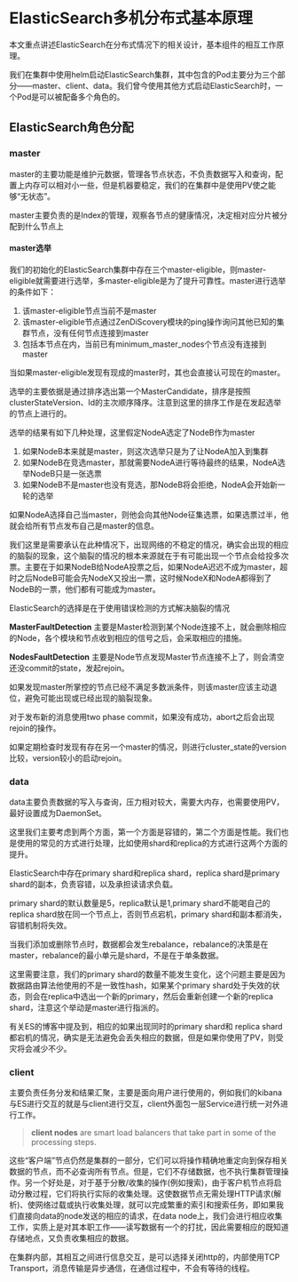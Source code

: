 # ElasticSearch多机分布式基本原理

本文重点讲述ElasticSearch在分布式情况下的相关设计，基本组件的相互工作原理。

我们在集群中使用helm启动ElasticSearch集群，其中包含的Pod主要分为三个部分——master、client、data。我们曾今使用其他方式启动ElasticSearch时，一个Pod是可以被配备多个角色的。

## ElasticSearch角色分配

### master

master的主要功能是维护元数据，管理各节点状态，不负责数据写入和查询，配置上内存可以相对小一些，但是机器要稳定，我们的在集群中是使用PV使之能够“无状态”。

master主要负责的是Index的管理，观察各节点的健康情况，决定相对应分片被分配到什么节点上 

#### master选举

我们的初始化的ElasticSearch集群中存在三个master-eligible，则master-eligible就需要进行选举，多master-eligible是为了提升可靠性。master进行选举的条件如下：

1. 该master-eligible节点当前不是master
2. 该master-eligible节点通过ZenDiScovery模块的ping操作询问其他已知的集群节点，没有任何节点连接到master
3. 包括本节点在内，当前已有minimum_master_nodes个节点没有连接到master

当如果master-eligible发现有现成的master时，其也会直接认可现在的master。

选举的主要依据是通过排序选出第一个MasterCandidate，排序是按照clusterStateVersion、Id的主次顺序降序。注意到这里的排序工作是在发起选举的节点上进行的。

选举的结果有如下几种处理，这里假定NodeA选定了NodeB作为master

1. 如果NodeB本来就是master，则这次选举只是为了让NodeA加入到集群
2. 如果NodeB在竞选master，那就需要NodeA进行等待最终的结果，NodeA选举NodeB只是一张选票
3. 如果NodeB不是master也没有竞选，那NodeB将会拒绝，NodeA会开始新一轮的选举

如果NodeA选择自己当master，则他会向其他Node征集选票，如果选票过半，他就会给所有节点发布自己是master的信息。

我们这里是需要承认在此种情况下，出现网络的不稳定的情况，确实会出现的相应的脑裂的现象，这个脑裂的情况的根本来源就在于有可能出现一个节点会给投多次票。主要在于如果NodeB给NodeA投票之后，如果NodeA迟迟不成为master，超时之后NodeB可能会先NodeX又投出一票，这时候NodeX和NodeA都得到了NodeB的一票，他们都有可能成为master。

ElasticSearch的选择是在于使用错误检测的方式解决脑裂的情况

**MasterFaultDetection** 主要是Master检测到某个Node连接不上，就会删除相应的Node，各个模块和节点收到相应的信号之后，会采取相应的措施。

**NodesFaultDetection** 主要是Node节点发现Master节点连接不上了，则会清空还没commit的state，发起rejoin。

如果发现master所掌控的节点已经不满足多数派条件，则该master应该主动退位，避免可能出现或已经出现的脑裂现象。

对于发布新的消息使用two phase commit，如果没有成功，abort之后会出现rejoin的操作。

如果定期检查时发现有存在另一个master的情况，则进行cluster_state的version比较，version较小的启动rejoin。

### data

data主要负责数据的写入与查询，压力相对较大，需要大内存，也需要使用PV，最好设置成为DaemonSet。

这里我们主要考虑到两个方面，第一个方面是容错的，第二个方面是性能。我们也是使用的常见的方式进行处理，比如使用shard和replica的方式进行这两个方面的提升。

ElasticSearch中存在primary shard和replica shard，replica shard是primary shard的副本，负责容错，以及承担读请求负载。

primary shard的默认数量是5，replica默认是1,primary shard不能喝自己的replica shard放在同一个节点上，否则节点宕机，primary shard和副本都消失，容错机制将失效。

当我们添加或删除节点时，数据都会发生rebalance，rebalance的决策是在master，rebalance的最小单元是shard，不是在于单条数据。

这里需要注意，我们的primary shard的数量不能发生变化，这个问题主要是因为数据路由算法他使用的不是一致性hash，如果某个primary shard处于失效的状态，则会在replica中选出一个新的primary，然后会重新创建一个新的replica shard，注意这个举动是master进行指派的。

有关ES的博客中提及到，相应的如果出现同时的primary shard和 replica shard都宕机的情况，确实是无法避免会丢失相应的数据，但是如果你使用了PV，则受灾将会减少不少。

### client

主要负责任务分发和结果汇聚，主要是面向用户进行使用的，例如我们的kibana与ES进行交互的就是与client进行交互，client外面包一层Service进行统一对外进行工作。

> **client nodes** are smart load balancers that take part in some of the processing steps. 

这些“客户端”节点仍然是集群的一部分，它们可以将操作精确地重定向到保存相关数据的节点，而不必查询所有节点。但是，它们不存储数据，也不执行集群管理操作。另一个好处是，对于基于分散/收集的操作(例如搜索)，由于客户机节点将启动分散过程，它们将执行实际的收集处理。这使数据节点无需处理HTTP请求(解析)、使网络过载或执行收集处理，就可以完成繁重的索引和搜索任务，即如果我们直接向data的node发送的相应的请求，在data node上，我们会进行相应收集工作，实质上是对其本职工作——读写数据有一个的打扰，因此需要相应的既知道存储地点，又负责收集相应的数据。

在集群内部，其相互之间进行信息交互，是可以选择关闭http的，内部使用TCP Transport，消息传输是异步通信，在通信过程中，不会有等待的线程。